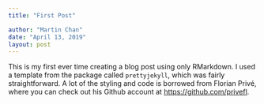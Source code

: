 ```yaml
---
title: "First Post"

author: "Martin Chan"
date: "April 13, 2019"
layout: post
---
```



<section class="main-content">
<p>This is my first ever time creating a blog post using only RMarkdown. I used a template from the package called <code>prettyjekyll</code>, which was fairly straightforward. A lot of the styling and code is borrowed from Florian Privé, where you can check out his Github account at <a href="https://github.com/privefl" class="uri">https://github.com/privefl</a>.</p>
</section>

